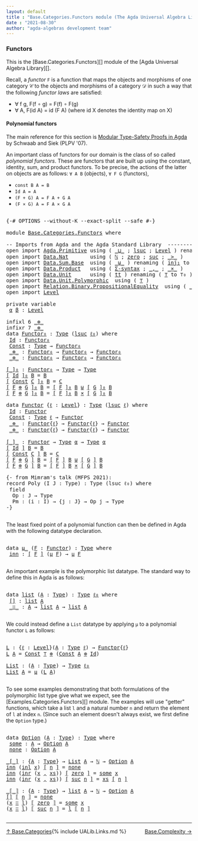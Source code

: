 ```yaml
---
layout: default
title : "Base.Categories.Functors module (The Agda Universal Algebra Library)"
date : "2021-08-30"
author: "agda-algebras development team"
---
```


### <a id="functors">Functors</a>

This is the [Base.Categories.Functors][] module of the [Agda Universal Algebra Library][].

Recall, a *functor* `F` is a function that maps the objects and morphisms of one category 𝒞 to the objects and morphisms of a category 𝒟 in such a way that the following *functor laws* are satisfied:

* ∀ f g, F(f ∘ g) = F(f) ∘ F(g)
* ∀ A, F(id A) = id (F A)  (where id X denotes the identity map on X)


#### <a id="polynomial-functors">Polynomial functors</a>

The main reference for this section is [Modular Type-Safety Proofs in Agda](https://doi.org/10.1145/2428116.2428120) by Schwaab and Siek (PLPV '07).

An important class of functors for our domain is the class of so called *polynomial functors*. These are functors that are built up using the constant, identity, sum, and product functors.  To be precise, the actions of the latter on objects are as follows: `∀ A B` (objects), `∀ F G` (functors),

* `const B A = B`
* `Id A = A`
* `(F + G) A = F A + G A`
* `(F × G) A = F A × G A`

<pre class="Agda">

<a id="1202" class="Symbol">{-#</a> <a id="1206" class="Keyword">OPTIONS</a> <a id="1214" class="Pragma">--without-K</a> <a id="1226" class="Pragma">--exact-split</a> <a id="1240" class="Pragma">--safe</a> <a id="1247" class="Symbol">#-}</a>

<a id="1252" class="Keyword">module</a> <a id="1259" href="Base.Categories.Functors.html" class="Module">Base.Categories.Functors</a> <a id="1284" class="Keyword">where</a>

<a id="1291" class="Comment">-- Imports from Agda and the Agda Standard Library  ---------------------------------------</a>
<a id="1383" class="Keyword">open</a> <a id="1388" class="Keyword">import</a> <a id="1395" href="Agda.Primitive.html" class="Module">Agda.Primitive</a> <a id="1410" class="Keyword">using</a> <a id="1416" class="Symbol">(</a> <a id="1418" href="Agda.Primitive.html#810" class="Primitive Operator">_⊔_</a> <a id="1422" class="Symbol">;</a> <a id="1424" href="Agda.Primitive.html#780" class="Primitive">lsuc</a> <a id="1429" class="Symbol">;</a> <a id="1431" href="Agda.Primitive.html#597" class="Postulate">Level</a> <a id="1437" class="Symbol">)</a> <a id="1439" class="Keyword">renaming</a> <a id="1448" class="Symbol">(</a> <a id="1450" href="Agda.Primitive.html#326" class="Primitive">Set</a> <a id="1454" class="Symbol">to</a> <a id="1457" class="Primitive">Type</a> <a id="1462" class="Symbol">;</a> <a id="1464" href="Agda.Primitive.html#764" class="Primitive">lzero</a> <a id="1470" class="Symbol">to</a> <a id="1473" class="Primitive">ℓ₀</a> <a id="1476" class="Symbol">)</a>
<a id="1478" class="Keyword">open</a> <a id="1483" class="Keyword">import</a> <a id="1490" href="Data.Nat.html" class="Module">Data.Nat</a>       <a id="1505" class="Keyword">using</a> <a id="1511" class="Symbol">(</a> <a id="1513" href="Agda.Builtin.Nat.html#192" class="Datatype">ℕ</a> <a id="1515" class="Symbol">;</a> <a id="1517" href="Agda.Builtin.Nat.html#210" class="InductiveConstructor">zero</a> <a id="1522" class="Symbol">;</a> <a id="1524" href="Agda.Builtin.Nat.html#223" class="InductiveConstructor">suc</a> <a id="1528" class="Symbol">;</a> <a id="1530" href="Data.Nat.Base.html#1709" class="Function Operator">_&gt;_</a> <a id="1534" class="Symbol">)</a>
<a id="1536" class="Keyword">open</a> <a id="1541" class="Keyword">import</a> <a id="1548" href="Data.Sum.Base.html" class="Module">Data.Sum.Base</a>  <a id="1563" class="Keyword">using</a> <a id="1569" class="Symbol">(</a> <a id="1571" href="Data.Sum.Base.html#734" class="Datatype Operator">_⊎_</a> <a id="1575" class="Symbol">)</a> <a id="1577" class="Keyword">renaming</a> <a id="1586" class="Symbol">(</a> <a id="1588" href="Data.Sum.Base.html#784" class="InductiveConstructor">inj₁</a> <a id="1593" class="Symbol">to</a> <a id="1596" class="InductiveConstructor">inl</a> <a id="1600" class="Symbol">;</a>  <a id="1603" href="Data.Sum.Base.html#809" class="InductiveConstructor">inj₂</a> <a id="1608" class="Symbol">to</a> <a id="1611" class="InductiveConstructor">inr</a> <a id="1615" class="Symbol">)</a>
<a id="1617" class="Keyword">open</a> <a id="1622" class="Keyword">import</a> <a id="1629" href="Data.Product.html" class="Module">Data.Product</a>   <a id="1644" class="Keyword">using</a> <a id="1650" class="Symbol">(</a> <a id="1652" href="Data.Product.html#916" class="Function">Σ-syntax</a> <a id="1661" class="Symbol">;</a> <a id="1663" href="Agda.Builtin.Sigma.html#236" class="InductiveConstructor Operator">_,_</a> <a id="1667" class="Symbol">;</a> <a id="1669" href="Data.Product.html#1167" class="Function Operator">_×_</a> <a id="1673" class="Symbol">)</a>
<a id="1675" class="Keyword">open</a> <a id="1680" class="Keyword">import</a> <a id="1687" href="Data.Unit.html" class="Module">Data.Unit</a>      <a id="1702" class="Keyword">using</a> <a id="1708" class="Symbol">(</a> <a id="1710" href="Agda.Builtin.Unit.html#201" class="InductiveConstructor">tt</a> <a id="1713" class="Symbol">)</a> <a id="1715" class="Keyword">renaming</a> <a id="1724" class="Symbol">(</a> <a id="1726" href="Agda.Builtin.Unit.html#164" class="Record">⊤</a> <a id="1728" class="Symbol">to</a> <a id="1731" class="Record">⊤₀</a> <a id="1734" class="Symbol">)</a>
<a id="1736" class="Keyword">open</a> <a id="1741" class="Keyword">import</a> <a id="1748" href="Data.Unit.Polymorphic.html" class="Module">Data.Unit.Polymorphic</a>  <a id="1771" class="Keyword">using</a> <a id="1777" class="Symbol">(</a> <a id="1779" href="Data.Unit.Polymorphic.Base.html#480" class="Function">⊤</a> <a id="1781" class="Symbol">)</a>
<a id="1783" class="Keyword">open</a> <a id="1788" class="Keyword">import</a> <a id="1795" href="Relation.Binary.PropositionalEquality.html" class="Module">Relation.Binary.PropositionalEquality</a>  <a id="1834" class="Keyword">using</a> <a id="1840" class="Symbol">(</a> <a id="1842" href="Agda.Builtin.Equality.html#151" class="Datatype Operator">_≡_</a> <a id="1846" class="Symbol">;</a> <a id="1848" href="Agda.Builtin.Equality.html#208" class="InductiveConstructor">refl</a> <a id="1853" class="Symbol">;</a> <a id="1855" href="Relation.Binary.PropositionalEquality.Core.html#830" class="Function Operator">_≢_</a> <a id="1859" class="Symbol">)</a>
<a id="1861" class="Keyword">open</a> <a id="1866" class="Keyword">import</a> <a id="1873" href="Level.html" class="Module">Level</a>

<a id="1880" class="Keyword">private</a> <a id="1888" class="Keyword">variable</a>
 <a id="1898" href="Base.Categories.Functors.html#1898" class="Generalizable">α</a> <a id="1900" href="Base.Categories.Functors.html#1900" class="Generalizable">β</a> <a id="1902" class="Symbol">:</a> <a id="1904" href="Agda.Primitive.html#597" class="Postulate">Level</a>

<a id="1911" class="Keyword">infixl</a> <a id="1918" class="Number">6</a> <a id="1920" href="Base.Categories.Functors.html#2313" class="InductiveConstructor Operator">_⊕_</a>
<a id="1924" class="Keyword">infixr</a> <a id="1931" class="Number">7</a> <a id="1933" href="Base.Categories.Functors.html#2354" class="InductiveConstructor Operator">_⊗_</a>
<a id="1937" class="Keyword">data</a> <a id="Functor₀"></a><a id="1942" href="Base.Categories.Functors.html#1942" class="Datatype">Functor₀</a> <a id="1951" class="Symbol">:</a> <a id="1953" href="Base.Categories.Functors.html#1457" class="Primitive">Type</a> <a id="1958" class="Symbol">(</a><a id="1959" href="Agda.Primitive.html#780" class="Primitive">lsuc</a> <a id="1964" href="Base.Categories.Functors.html#1473" class="Primitive">ℓ₀</a><a id="1966" class="Symbol">)</a> <a id="1968" class="Keyword">where</a>
 <a id="Functor₀.Id"></a><a id="1975" href="Base.Categories.Functors.html#1975" class="InductiveConstructor">Id</a> <a id="1978" class="Symbol">:</a> <a id="1980" href="Base.Categories.Functors.html#1942" class="Datatype">Functor₀</a>
 <a id="Functor₀.Const"></a><a id="1990" href="Base.Categories.Functors.html#1990" class="InductiveConstructor">Const</a> <a id="1996" class="Symbol">:</a> <a id="1998" href="Base.Categories.Functors.html#1457" class="Primitive">Type</a> <a id="2003" class="Symbol">→</a> <a id="2005" href="Base.Categories.Functors.html#1942" class="Datatype">Functor₀</a>
 <a id="Functor₀._⊕_"></a><a id="2015" href="Base.Categories.Functors.html#2015" class="InductiveConstructor Operator">_⊕_</a> <a id="2019" class="Symbol">:</a> <a id="2021" href="Base.Categories.Functors.html#1942" class="Datatype">Functor₀</a> <a id="2030" class="Symbol">→</a> <a id="2032" href="Base.Categories.Functors.html#1942" class="Datatype">Functor₀</a> <a id="2041" class="Symbol">→</a> <a id="2043" href="Base.Categories.Functors.html#1942" class="Datatype">Functor₀</a>
 <a id="Functor₀._⊗_"></a><a id="2053" href="Base.Categories.Functors.html#2053" class="InductiveConstructor Operator">_⊗_</a> <a id="2057" class="Symbol">:</a> <a id="2059" href="Base.Categories.Functors.html#1942" class="Datatype">Functor₀</a> <a id="2068" class="Symbol">→</a> <a id="2070" href="Base.Categories.Functors.html#1942" class="Datatype">Functor₀</a> <a id="2079" class="Symbol">→</a> <a id="2081" href="Base.Categories.Functors.html#1942" class="Datatype">Functor₀</a>

<a id="[_]₀"></a><a id="2091" href="Base.Categories.Functors.html#2091" class="Function Operator">[_]₀</a> <a id="2096" class="Symbol">:</a> <a id="2098" href="Base.Categories.Functors.html#1942" class="Datatype">Functor₀</a> <a id="2107" class="Symbol">→</a> <a id="2109" href="Base.Categories.Functors.html#1457" class="Primitive">Type</a> <a id="2114" class="Symbol">→</a> <a id="2116" href="Base.Categories.Functors.html#1457" class="Primitive">Type</a>
<a id="2121" href="Base.Categories.Functors.html#2091" class="Function Operator">[</a> <a id="2123" href="Base.Categories.Functors.html#1975" class="InductiveConstructor">Id</a> <a id="2126" href="Base.Categories.Functors.html#2091" class="Function Operator">]₀</a> <a id="2129" href="Base.Categories.Functors.html#2129" class="Bound">B</a> <a id="2131" class="Symbol">=</a> <a id="2133" href="Base.Categories.Functors.html#2129" class="Bound">B</a>
<a id="2135" href="Base.Categories.Functors.html#2091" class="Function Operator">[</a> <a id="2137" href="Base.Categories.Functors.html#1990" class="InductiveConstructor">Const</a> <a id="2143" href="Base.Categories.Functors.html#2143" class="Bound">C</a> <a id="2145" href="Base.Categories.Functors.html#2091" class="Function Operator">]₀</a> <a id="2148" href="Base.Categories.Functors.html#2148" class="Bound">B</a> <a id="2150" class="Symbol">=</a> <a id="2152" href="Base.Categories.Functors.html#2143" class="Bound">C</a>
<a id="2154" href="Base.Categories.Functors.html#2091" class="Function Operator">[</a> <a id="2156" href="Base.Categories.Functors.html#2156" class="Bound">F</a> <a id="2158" href="Base.Categories.Functors.html#2015" class="InductiveConstructor Operator">⊕</a> <a id="2160" href="Base.Categories.Functors.html#2160" class="Bound">G</a> <a id="2162" href="Base.Categories.Functors.html#2091" class="Function Operator">]₀</a> <a id="2165" href="Base.Categories.Functors.html#2165" class="Bound">B</a> <a id="2167" class="Symbol">=</a> <a id="2169" href="Base.Categories.Functors.html#2091" class="Function Operator">[</a> <a id="2171" href="Base.Categories.Functors.html#2156" class="Bound">F</a> <a id="2173" href="Base.Categories.Functors.html#2091" class="Function Operator">]₀</a> <a id="2176" href="Base.Categories.Functors.html#2165" class="Bound">B</a> <a id="2178" href="Data.Sum.Base.html#734" class="Datatype Operator">⊎</a> <a id="2180" href="Base.Categories.Functors.html#2091" class="Function Operator">[</a> <a id="2182" href="Base.Categories.Functors.html#2160" class="Bound">G</a> <a id="2184" href="Base.Categories.Functors.html#2091" class="Function Operator">]₀</a> <a id="2187" href="Base.Categories.Functors.html#2165" class="Bound">B</a>
<a id="2189" href="Base.Categories.Functors.html#2091" class="Function Operator">[</a> <a id="2191" href="Base.Categories.Functors.html#2191" class="Bound">F</a> <a id="2193" href="Base.Categories.Functors.html#2053" class="InductiveConstructor Operator">⊗</a> <a id="2195" href="Base.Categories.Functors.html#2195" class="Bound">G</a> <a id="2197" href="Base.Categories.Functors.html#2091" class="Function Operator">]₀</a> <a id="2200" href="Base.Categories.Functors.html#2200" class="Bound">B</a> <a id="2202" class="Symbol">=</a> <a id="2204" href="Base.Categories.Functors.html#2091" class="Function Operator">[</a> <a id="2206" href="Base.Categories.Functors.html#2191" class="Bound">F</a> <a id="2208" href="Base.Categories.Functors.html#2091" class="Function Operator">]₀</a> <a id="2211" href="Base.Categories.Functors.html#2200" class="Bound">B</a> <a id="2213" href="Data.Product.html#1167" class="Function Operator">×</a> <a id="2215" href="Base.Categories.Functors.html#2091" class="Function Operator">[</a> <a id="2217" href="Base.Categories.Functors.html#2195" class="Bound">G</a> <a id="2219" href="Base.Categories.Functors.html#2091" class="Function Operator">]₀</a> <a id="2222" href="Base.Categories.Functors.html#2200" class="Bound">B</a>

<a id="2225" class="Keyword">data</a> <a id="Functor"></a><a id="2230" href="Base.Categories.Functors.html#2230" class="Datatype">Functor</a> <a id="2238" class="Symbol">{</a><a id="2239" href="Base.Categories.Functors.html#2239" class="Bound">ℓ</a> <a id="2241" class="Symbol">:</a> <a id="2243" href="Agda.Primitive.html#597" class="Postulate">Level</a><a id="2248" class="Symbol">}</a> <a id="2250" class="Symbol">:</a> <a id="2252" href="Base.Categories.Functors.html#1457" class="Primitive">Type</a> <a id="2257" class="Symbol">(</a><a id="2258" href="Agda.Primitive.html#780" class="Primitive">lsuc</a> <a id="2263" href="Base.Categories.Functors.html#2239" class="Bound">ℓ</a><a id="2264" class="Symbol">)</a> <a id="2266" class="Keyword">where</a>
 <a id="Functor.Id"></a><a id="2273" href="Base.Categories.Functors.html#2273" class="InductiveConstructor">Id</a> <a id="2276" class="Symbol">:</a> <a id="2278" href="Base.Categories.Functors.html#2230" class="Datatype">Functor</a>
 <a id="Functor.Const"></a><a id="2287" href="Base.Categories.Functors.html#2287" class="InductiveConstructor">Const</a> <a id="2293" class="Symbol">:</a> <a id="2295" href="Base.Categories.Functors.html#1457" class="Primitive">Type</a> <a id="2300" href="Base.Categories.Functors.html#2239" class="Bound">ℓ</a> <a id="2302" class="Symbol">→</a> <a id="2304" href="Base.Categories.Functors.html#2230" class="Datatype">Functor</a>
 <a id="Functor._⊕_"></a><a id="2313" href="Base.Categories.Functors.html#2313" class="InductiveConstructor Operator">_⊕_</a> <a id="2317" class="Symbol">:</a> <a id="2319" href="Base.Categories.Functors.html#2230" class="Datatype">Functor</a><a id="2326" class="Symbol">{</a><a id="2327" href="Base.Categories.Functors.html#2239" class="Bound">ℓ</a><a id="2328" class="Symbol">}</a> <a id="2330" class="Symbol">→</a> <a id="2332" href="Base.Categories.Functors.html#2230" class="Datatype">Functor</a><a id="2339" class="Symbol">{</a><a id="2340" href="Base.Categories.Functors.html#2239" class="Bound">ℓ</a><a id="2341" class="Symbol">}</a> <a id="2343" class="Symbol">→</a> <a id="2345" href="Base.Categories.Functors.html#2230" class="Datatype">Functor</a>
 <a id="Functor._⊗_"></a><a id="2354" href="Base.Categories.Functors.html#2354" class="InductiveConstructor Operator">_⊗_</a> <a id="2358" class="Symbol">:</a> <a id="2360" href="Base.Categories.Functors.html#2230" class="Datatype">Functor</a><a id="2367" class="Symbol">{</a><a id="2368" href="Base.Categories.Functors.html#2239" class="Bound">ℓ</a><a id="2369" class="Symbol">}</a> <a id="2371" class="Symbol">→</a> <a id="2373" href="Base.Categories.Functors.html#2230" class="Datatype">Functor</a><a id="2380" class="Symbol">{</a><a id="2381" href="Base.Categories.Functors.html#2239" class="Bound">ℓ</a><a id="2382" class="Symbol">}</a> <a id="2384" class="Symbol">→</a> <a id="2386" href="Base.Categories.Functors.html#2230" class="Datatype">Functor</a>

<a id="[_]_"></a><a id="2395" href="Base.Categories.Functors.html#2395" class="Function Operator">[_]_</a> <a id="2400" class="Symbol">:</a> <a id="2402" href="Base.Categories.Functors.html#2230" class="Datatype">Functor</a> <a id="2410" class="Symbol">→</a> <a id="2412" href="Base.Categories.Functors.html#1457" class="Primitive">Type</a> <a id="2417" href="Base.Categories.Functors.html#1898" class="Generalizable">α</a> <a id="2419" class="Symbol">→</a> <a id="2421" href="Base.Categories.Functors.html#1457" class="Primitive">Type</a> <a id="2426" href="Base.Categories.Functors.html#1898" class="Generalizable">α</a>
<a id="2428" href="Base.Categories.Functors.html#2395" class="Function Operator">[</a> <a id="2430" href="Base.Categories.Functors.html#2273" class="InductiveConstructor">Id</a> <a id="2433" href="Base.Categories.Functors.html#2395" class="Function Operator">]</a> <a id="2435" href="Base.Categories.Functors.html#2435" class="Bound">B</a> <a id="2437" class="Symbol">=</a> <a id="2439" href="Base.Categories.Functors.html#2435" class="Bound">B</a>
<a id="2441" href="Base.Categories.Functors.html#2395" class="Function Operator">[</a> <a id="2443" href="Base.Categories.Functors.html#2287" class="InductiveConstructor">Const</a> <a id="2449" href="Base.Categories.Functors.html#2449" class="Bound">C</a> <a id="2451" href="Base.Categories.Functors.html#2395" class="Function Operator">]</a> <a id="2453" href="Base.Categories.Functors.html#2453" class="Bound">B</a> <a id="2455" class="Symbol">=</a> <a id="2457" href="Base.Categories.Functors.html#2449" class="Bound">C</a>
<a id="2459" href="Base.Categories.Functors.html#2395" class="Function Operator">[</a> <a id="2461" href="Base.Categories.Functors.html#2461" class="Bound">F</a> <a id="2463" href="Base.Categories.Functors.html#2313" class="InductiveConstructor Operator">⊕</a> <a id="2465" href="Base.Categories.Functors.html#2465" class="Bound">G</a> <a id="2467" href="Base.Categories.Functors.html#2395" class="Function Operator">]</a> <a id="2469" href="Base.Categories.Functors.html#2469" class="Bound">B</a> <a id="2471" class="Symbol">=</a> <a id="2473" href="Base.Categories.Functors.html#2395" class="Function Operator">[</a> <a id="2475" href="Base.Categories.Functors.html#2461" class="Bound">F</a> <a id="2477" href="Base.Categories.Functors.html#2395" class="Function Operator">]</a> <a id="2479" href="Base.Categories.Functors.html#2469" class="Bound">B</a> <a id="2481" href="Data.Sum.Base.html#734" class="Datatype Operator">⊎</a> <a id="2483" href="Base.Categories.Functors.html#2395" class="Function Operator">[</a> <a id="2485" href="Base.Categories.Functors.html#2465" class="Bound">G</a> <a id="2487" href="Base.Categories.Functors.html#2395" class="Function Operator">]</a> <a id="2489" href="Base.Categories.Functors.html#2469" class="Bound">B</a>
<a id="2491" href="Base.Categories.Functors.html#2395" class="Function Operator">[</a> <a id="2493" href="Base.Categories.Functors.html#2493" class="Bound">F</a> <a id="2495" href="Base.Categories.Functors.html#2354" class="InductiveConstructor Operator">⊗</a> <a id="2497" href="Base.Categories.Functors.html#2497" class="Bound">G</a> <a id="2499" href="Base.Categories.Functors.html#2395" class="Function Operator">]</a> <a id="2501" href="Base.Categories.Functors.html#2501" class="Bound">B</a> <a id="2503" class="Symbol">=</a> <a id="2505" href="Base.Categories.Functors.html#2395" class="Function Operator">[</a> <a id="2507" href="Base.Categories.Functors.html#2493" class="Bound">F</a> <a id="2509" href="Base.Categories.Functors.html#2395" class="Function Operator">]</a> <a id="2511" href="Base.Categories.Functors.html#2501" class="Bound">B</a> <a id="2513" href="Data.Product.html#1167" class="Function Operator">×</a> <a id="2515" href="Base.Categories.Functors.html#2395" class="Function Operator">[</a> <a id="2517" href="Base.Categories.Functors.html#2497" class="Bound">G</a> <a id="2519" href="Base.Categories.Functors.html#2395" class="Function Operator">]</a> <a id="2521" href="Base.Categories.Functors.html#2501" class="Bound">B</a>

<a id="2524" class="Comment">{- from Mimram&#39;s talk (MFPS 2021):
record Poly (I J : Type) : Type (lsuc ℓ₀) where
 field
  Op : J → Type
  Pm : (i : I) → {j : J} → Op j → Type
-}</a>

</pre>

The least fixed point of a polynomial function can then
be defined in Agda with the following datatype declaration.

<pre class="Agda">

<a id="2816" class="Keyword">data</a> <a id="μ_"></a><a id="2821" href="Base.Categories.Functors.html#2821" class="Datatype Operator">μ_</a> <a id="2824" class="Symbol">(</a><a id="2825" href="Base.Categories.Functors.html#2825" class="Bound">F</a> <a id="2827" class="Symbol">:</a> <a id="2829" href="Base.Categories.Functors.html#2230" class="Datatype">Functor</a><a id="2836" class="Symbol">)</a> <a id="2838" class="Symbol">:</a> <a id="2840" href="Base.Categories.Functors.html#1457" class="Primitive">Type</a> <a id="2845" class="Keyword">where</a>
 <a id="μ_.inn"></a><a id="2852" href="Base.Categories.Functors.html#2852" class="InductiveConstructor">inn</a> <a id="2856" class="Symbol">:</a> <a id="2858" href="Base.Categories.Functors.html#2395" class="Function Operator">[</a> <a id="2860" href="Base.Categories.Functors.html#2825" class="Bound">F</a> <a id="2862" href="Base.Categories.Functors.html#2395" class="Function Operator">]</a> <a id="2864" class="Symbol">(</a><a id="2865" href="Base.Categories.Functors.html#2821" class="Datatype Operator">μ</a> <a id="2867" href="Base.Categories.Functors.html#2825" class="Bound">F</a><a id="2868" class="Symbol">)</a> <a id="2870" class="Symbol">→</a> <a id="2872" href="Base.Categories.Functors.html#2821" class="Datatype Operator">μ</a> <a id="2874" href="Base.Categories.Functors.html#2825" class="Bound">F</a>

</pre>

An important example is the polymorphic list datatype. The standard way to define this in Agda is as follows:

<pre class="Agda">

<a id="3014" class="Keyword">data</a> <a id="list"></a><a id="3019" href="Base.Categories.Functors.html#3019" class="Datatype">list</a> <a id="3024" class="Symbol">(</a><a id="3025" href="Base.Categories.Functors.html#3025" class="Bound">A</a> <a id="3027" class="Symbol">:</a> <a id="3029" href="Base.Categories.Functors.html#1457" class="Primitive">Type</a><a id="3033" class="Symbol">)</a> <a id="3035" class="Symbol">:</a> <a id="3037" href="Base.Categories.Functors.html#1457" class="Primitive">Type</a> <a id="3042" href="Base.Categories.Functors.html#1473" class="Primitive">ℓ₀</a> <a id="3045" class="Keyword">where</a>
 <a id="list.[]"></a><a id="3052" href="Base.Categories.Functors.html#3052" class="InductiveConstructor">[]</a> <a id="3055" class="Symbol">:</a> <a id="3057" href="Base.Categories.Functors.html#3019" class="Datatype">list</a> <a id="3062" href="Base.Categories.Functors.html#3025" class="Bound">A</a>
 <a id="list._∷_"></a><a id="3065" href="Base.Categories.Functors.html#3065" class="InductiveConstructor Operator">_∷_</a> <a id="3069" class="Symbol">:</a> <a id="3071" href="Base.Categories.Functors.html#3025" class="Bound">A</a> <a id="3073" class="Symbol">→</a> <a id="3075" href="Base.Categories.Functors.html#3019" class="Datatype">list</a> <a id="3080" href="Base.Categories.Functors.html#3025" class="Bound">A</a> <a id="3082" class="Symbol">→</a> <a id="3084" href="Base.Categories.Functors.html#3019" class="Datatype">list</a> <a id="3089" href="Base.Categories.Functors.html#3025" class="Bound">A</a>

</pre>

We could instead define a `List` datatype by applying `μ` to a polynomial functor `L` as follows:

<pre class="Agda">

<a id="L"></a><a id="3217" href="Base.Categories.Functors.html#3217" class="Function">L</a> <a id="3219" class="Symbol">:</a> <a id="3221" class="Symbol">{</a><a id="3222" href="Base.Categories.Functors.html#3222" class="Bound">ℓ</a> <a id="3224" class="Symbol">:</a> <a id="3226" href="Agda.Primitive.html#597" class="Postulate">Level</a><a id="3231" class="Symbol">}(</a><a id="3233" href="Base.Categories.Functors.html#3233" class="Bound">A</a> <a id="3235" class="Symbol">:</a> <a id="3237" href="Base.Categories.Functors.html#1457" class="Primitive">Type</a> <a id="3242" href="Base.Categories.Functors.html#3222" class="Bound">ℓ</a><a id="3243" class="Symbol">)</a> <a id="3245" class="Symbol">→</a> <a id="3247" href="Base.Categories.Functors.html#2230" class="Datatype">Functor</a><a id="3254" class="Symbol">{</a><a id="3255" href="Base.Categories.Functors.html#3222" class="Bound">ℓ</a><a id="3256" class="Symbol">}</a>
<a id="3258" href="Base.Categories.Functors.html#3217" class="Function">L</a> <a id="3260" href="Base.Categories.Functors.html#3260" class="Bound">A</a> <a id="3262" class="Symbol">=</a> <a id="3264" href="Base.Categories.Functors.html#2287" class="InductiveConstructor">Const</a> <a id="3270" href="Data.Unit.Polymorphic.Base.html#480" class="Function">⊤</a> <a id="3272" href="Base.Categories.Functors.html#2313" class="InductiveConstructor Operator">⊕</a> <a id="3274" class="Symbol">(</a><a id="3275" href="Base.Categories.Functors.html#2287" class="InductiveConstructor">Const</a> <a id="3281" href="Base.Categories.Functors.html#3260" class="Bound">A</a> <a id="3283" href="Base.Categories.Functors.html#2354" class="InductiveConstructor Operator">⊗</a> <a id="3285" href="Base.Categories.Functors.html#2273" class="InductiveConstructor">Id</a><a id="3287" class="Symbol">)</a>

<a id="List"></a><a id="3290" href="Base.Categories.Functors.html#3290" class="Function">List</a> <a id="3295" class="Symbol">:</a> <a id="3297" class="Symbol">(</a><a id="3298" href="Base.Categories.Functors.html#3298" class="Bound">A</a> <a id="3300" class="Symbol">:</a> <a id="3302" href="Base.Categories.Functors.html#1457" class="Primitive">Type</a><a id="3306" class="Symbol">)</a> <a id="3308" class="Symbol">→</a> <a id="3310" href="Base.Categories.Functors.html#1457" class="Primitive">Type</a> <a id="3315" href="Base.Categories.Functors.html#1473" class="Primitive">ℓ₀</a>
<a id="3318" href="Base.Categories.Functors.html#3290" class="Function">List</a> <a id="3323" href="Base.Categories.Functors.html#3323" class="Bound">A</a> <a id="3325" class="Symbol">=</a> <a id="3327" href="Base.Categories.Functors.html#2821" class="Datatype Operator">μ</a> <a id="3329" class="Symbol">(</a><a id="3330" href="Base.Categories.Functors.html#3217" class="Function">L</a> <a id="3332" href="Base.Categories.Functors.html#3323" class="Bound">A</a><a id="3333" class="Symbol">)</a>

</pre>

To see some examples demonstrating that both formulations of the polymorphic list type give what we expect, see the [Examples.Categories.Functors][] module. The examples will use "getter" functions, which take a list `l` and a natural number `n` and return the element of `l` at index `n`.  (Since such an element doesn't always exist, we first define the `Option` type.)

<pre class="Agda">

<a id="3735" class="Keyword">data</a> <a id="Option"></a><a id="3740" href="Base.Categories.Functors.html#3740" class="Datatype">Option</a> <a id="3747" class="Symbol">(</a><a id="3748" href="Base.Categories.Functors.html#3748" class="Bound">A</a> <a id="3750" class="Symbol">:</a> <a id="3752" href="Base.Categories.Functors.html#1457" class="Primitive">Type</a><a id="3756" class="Symbol">)</a> <a id="3758" class="Symbol">:</a> <a id="3760" href="Base.Categories.Functors.html#1457" class="Primitive">Type</a> <a id="3765" class="Keyword">where</a>
 <a id="Option.some"></a><a id="3772" href="Base.Categories.Functors.html#3772" class="InductiveConstructor">some</a> <a id="3777" class="Symbol">:</a> <a id="3779" href="Base.Categories.Functors.html#3748" class="Bound">A</a> <a id="3781" class="Symbol">→</a> <a id="3783" href="Base.Categories.Functors.html#3740" class="Datatype">Option</a> <a id="3790" href="Base.Categories.Functors.html#3748" class="Bound">A</a>
 <a id="Option.none"></a><a id="3793" href="Base.Categories.Functors.html#3793" class="InductiveConstructor">none</a> <a id="3798" class="Symbol">:</a> <a id="3800" href="Base.Categories.Functors.html#3740" class="Datatype">Option</a> <a id="3807" href="Base.Categories.Functors.html#3748" class="Bound">A</a>

<a id="_[_]"></a><a id="3810" href="Base.Categories.Functors.html#3810" class="Function Operator">_[_]</a> <a id="3815" class="Symbol">:</a> <a id="3817" class="Symbol">{</a><a id="3818" href="Base.Categories.Functors.html#3818" class="Bound">A</a> <a id="3820" class="Symbol">:</a> <a id="3822" href="Base.Categories.Functors.html#1457" class="Primitive">Type</a><a id="3826" class="Symbol">}</a> <a id="3828" class="Symbol">→</a> <a id="3830" href="Base.Categories.Functors.html#3290" class="Function">List</a> <a id="3835" href="Base.Categories.Functors.html#3818" class="Bound">A</a> <a id="3837" class="Symbol">→</a> <a id="3839" href="Agda.Builtin.Nat.html#192" class="Datatype">ℕ</a> <a id="3841" class="Symbol">→</a> <a id="3843" href="Base.Categories.Functors.html#3740" class="Datatype">Option</a> <a id="3850" href="Base.Categories.Functors.html#3818" class="Bound">A</a>
<a id="3852" href="Base.Categories.Functors.html#2852" class="InductiveConstructor">inn</a> <a id="3856" class="Symbol">(</a><a id="3857" href="Base.Categories.Functors.html#1596" class="InductiveConstructor">inl</a> <a id="3861" href="Base.Categories.Functors.html#3861" class="Bound">x</a><a id="3862" class="Symbol">)</a> <a id="3864" href="Base.Categories.Functors.html#3810" class="Function Operator">[</a> <a id="3866" href="Base.Categories.Functors.html#3866" class="Bound">n</a> <a id="3868" href="Base.Categories.Functors.html#3810" class="Function Operator">]</a> <a id="3870" class="Symbol">=</a> <a id="3872" href="Base.Categories.Functors.html#3793" class="InductiveConstructor">none</a>
<a id="3877" href="Base.Categories.Functors.html#2852" class="InductiveConstructor">inn</a> <a id="3881" class="Symbol">(</a><a id="3882" href="Base.Categories.Functors.html#1611" class="InductiveConstructor">inr</a> <a id="3886" class="Symbol">(</a><a id="3887" href="Base.Categories.Functors.html#3887" class="Bound">x</a> <a id="3889" href="Agda.Builtin.Sigma.html#236" class="InductiveConstructor Operator">,</a> <a id="3891" href="Base.Categories.Functors.html#3891" class="Bound">xs</a><a id="3893" class="Symbol">))</a> <a id="3896" href="Base.Categories.Functors.html#3810" class="Function Operator">[</a> <a id="3898" href="Agda.Builtin.Nat.html#210" class="InductiveConstructor">zero</a> <a id="3903" href="Base.Categories.Functors.html#3810" class="Function Operator">]</a> <a id="3905" class="Symbol">=</a> <a id="3907" href="Base.Categories.Functors.html#3772" class="InductiveConstructor">some</a> <a id="3912" href="Base.Categories.Functors.html#3887" class="Bound">x</a>
<a id="3914" href="Base.Categories.Functors.html#2852" class="InductiveConstructor">inn</a> <a id="3918" class="Symbol">(</a><a id="3919" href="Base.Categories.Functors.html#1611" class="InductiveConstructor">inr</a> <a id="3923" class="Symbol">(</a><a id="3924" href="Base.Categories.Functors.html#3924" class="Bound">x</a> <a id="3926" href="Agda.Builtin.Sigma.html#236" class="InductiveConstructor Operator">,</a> <a id="3928" href="Base.Categories.Functors.html#3928" class="Bound">xs</a><a id="3930" class="Symbol">))</a> <a id="3933" href="Base.Categories.Functors.html#3810" class="Function Operator">[</a> <a id="3935" href="Agda.Builtin.Nat.html#223" class="InductiveConstructor">suc</a> <a id="3939" href="Base.Categories.Functors.html#3939" class="Bound">n</a> <a id="3941" href="Base.Categories.Functors.html#3810" class="Function Operator">]</a> <a id="3943" class="Symbol">=</a> <a id="3945" href="Base.Categories.Functors.html#3928" class="Bound">xs</a> <a id="3948" href="Base.Categories.Functors.html#3810" class="Function Operator">[</a> <a id="3950" href="Base.Categories.Functors.html#3939" class="Bound">n</a> <a id="3952" href="Base.Categories.Functors.html#3810" class="Function Operator">]</a>

<a id="_⟦_⟧"></a><a id="3955" href="Base.Categories.Functors.html#3955" class="Function Operator">_⟦_⟧</a> <a id="3960" class="Symbol">:</a> <a id="3962" class="Symbol">{</a><a id="3963" href="Base.Categories.Functors.html#3963" class="Bound">A</a> <a id="3965" class="Symbol">:</a> <a id="3967" href="Base.Categories.Functors.html#1457" class="Primitive">Type</a><a id="3971" class="Symbol">}</a> <a id="3973" class="Symbol">→</a> <a id="3975" href="Base.Categories.Functors.html#3019" class="Datatype">list</a> <a id="3980" href="Base.Categories.Functors.html#3963" class="Bound">A</a> <a id="3982" class="Symbol">→</a> <a id="3984" href="Agda.Builtin.Nat.html#192" class="Datatype">ℕ</a> <a id="3986" class="Symbol">→</a> <a id="3988" href="Base.Categories.Functors.html#3740" class="Datatype">Option</a> <a id="3995" href="Base.Categories.Functors.html#3963" class="Bound">A</a>
<a id="3997" href="Base.Categories.Functors.html#3052" class="InductiveConstructor">[]</a> <a id="4000" href="Base.Categories.Functors.html#3955" class="Function Operator">⟦</a> <a id="4002" href="Base.Categories.Functors.html#4002" class="Bound">n</a> <a id="4004" href="Base.Categories.Functors.html#3955" class="Function Operator">⟧</a> <a id="4006" class="Symbol">=</a> <a id="4008" href="Base.Categories.Functors.html#3793" class="InductiveConstructor">none</a>
<a id="4013" class="Symbol">(</a><a id="4014" href="Base.Categories.Functors.html#4014" class="Bound">x</a> <a id="4016" href="Base.Categories.Functors.html#3065" class="InductiveConstructor Operator">∷</a> <a id="4018" href="Base.Categories.Functors.html#4018" class="Bound">l</a><a id="4019" class="Symbol">)</a> <a id="4021" href="Base.Categories.Functors.html#3955" class="Function Operator">⟦</a> <a id="4023" href="Agda.Builtin.Nat.html#210" class="InductiveConstructor">zero</a> <a id="4028" href="Base.Categories.Functors.html#3955" class="Function Operator">⟧</a> <a id="4030" class="Symbol">=</a> <a id="4032" href="Base.Categories.Functors.html#3772" class="InductiveConstructor">some</a> <a id="4037" href="Base.Categories.Functors.html#4014" class="Bound">x</a>
<a id="4039" class="Symbol">(</a><a id="4040" href="Base.Categories.Functors.html#4040" class="Bound">x</a> <a id="4042" href="Base.Categories.Functors.html#3065" class="InductiveConstructor Operator">∷</a> <a id="4044" href="Base.Categories.Functors.html#4044" class="Bound">l</a><a id="4045" class="Symbol">)</a> <a id="4047" href="Base.Categories.Functors.html#3955" class="Function Operator">⟦</a> <a id="4049" href="Agda.Builtin.Nat.html#223" class="InductiveConstructor">suc</a> <a id="4053" href="Base.Categories.Functors.html#4053" class="Bound">n</a> <a id="4055" href="Base.Categories.Functors.html#3955" class="Function Operator">⟧</a> <a id="4057" class="Symbol">=</a> <a id="4059" href="Base.Categories.Functors.html#4044" class="Bound">l</a> <a id="4061" href="Base.Categories.Functors.html#3955" class="Function Operator">⟦</a> <a id="4063" href="Base.Categories.Functors.html#4053" class="Bound">n</a> <a id="4065" href="Base.Categories.Functors.html#3955" class="Function Operator">⟧</a>

</pre>


--------------------------------

<span style="float:left;">[↑ Base.Categories](Base.Categories.html)</span>
<span style="float:right;">[Base.Complexity →](Base.Complexity.html)</span>

{% include UALib.Links.md %}





<!-- Some helpful excerpts from
     [Modular Type-Safety Proofs in Agda](https://doi.org/10.1145/2428116.2428120)
     by Schwaab and Siek (PLPV '07).

"Our technique is drawn from a solution to the expression problem where languages are defined as the disjoint sum of smaller
languages defined using parameterized recursion. We show that this idea can be recast from types and terms, to proofs."

2. Review of the Expression Problem
Extending both data structures and the functions that operate on them in a modular fashion is challenging, this is
sometimes referred to as the expression problem. In most functional languages, it is easy to add functions that
operate on existing data structures but it is difficult to extend a data type with new constructors.
On the other hand, in object-oriented languages, it is easy to extend data structures by subclassing, but it
is difficult to add new functions to existing classes.

While many solutions to the expression problem have been proposed over the years, here we make use of the
method described by Malcom [9] which generalizes recursion operators such as fold from lists to polynomial types.
The expression problem in functional languages arises as a result of algebraic data types being closed:
once the type has been declared, no new constructors for the type may be added without amending the original declaration.
Malcom's solution is to remove immediate recursion and split a monolithic datatype into parameterized components that
can later be collected under the umbrella of a disjoint sum (i.e., a tagged union)."



"Users of Coq might wonder why the definition of µ is accepted by Agda; Coq would reject the
above definition of µ because it does not pass Coq’s conservative check for positivity. In
this case, Agda's type-checker inspects the behavior of the second argument to [_]_ building
a usage graph and determines that µF will occur positively in [_]_, − ⊎ −, and − × −."
-->


<!--
@inproceedings{10.1145/2428116.2428120,
author = {Schwaab, Christopher and Siek, Jeremy G.},
title = {Modular Type-Safety Proofs in Agda},
year = {2013},
isbn = {9781450318600},
publisher = {Association for Computing Machinery},
address = {New York, NY, USA},
url = {https://doi.org/10.1145/2428116.2428120},
doi = {10.1145/2428116.2428120},
abstract = {Methods for reusing code are widespread and well researched, but methods for reusing
proofs are still emerging. We consider the use of dependent types for this purpose,
introducing a modular approach for composing mechanized proofs. We show that common
techniques for abstracting algorithms over data structures naturally translate to
abstractions over proofs. We introduce a language composed of a series of smaller
language components, each defined as functors, and tie them together by taking the
fixed point of their sum [Malcom, 1990]. We then give proofs of type preservation
for each language component and show how to compose these proofs into a proof for
the entire language, again by taking the fixed point of a sum of functors.},
booktitle = {Proceedings of the 7th Workshop on Programming Languages Meets Program Verification},
pages = {3–12},
numpages = {10},
keywords = {agda, meta-theory, modularity},
location = {Rome, Italy},
series = {PLPV '13}
} -->

